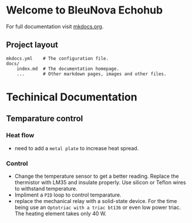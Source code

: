 # Welcome to BleuNova Echohub

For full documentation visit [mkdocs.org](https://www.mkdocs.org).

## Project layout

    mkdocs.yml    # The configuration file.
    docs/
        index.md  # The documentation homepage.
        ...       # Other markdown pages, images and other files.


# Techinical Documentation

## Temparature control 
### Heat flow
* need to add a `metal plate` to increase heat spread.

### Control
* Change the temperature sensor to get a better reading. Replace the thermistor with LM35 and insulate properly. Use silicon or Teflon wires to withstand temperature.
* Impliment a `PID` loop to control temparature.
* replace the mechanical relay with a solid-state device. For the time being use an `Optotriac with a triac bt136` or even low power triac. The heating element takes only 40 W.
